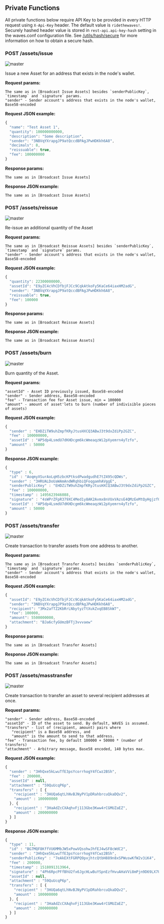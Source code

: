 ## Private Functions

All private functions below require API Key to be provided in every HTTP request using `X-Api-Key` header. The default value is `ridethewaves!`. Securely hashed header value is stored in `rest-api.api-key-hash` setting in the waves.conf configuration file. See [/utils/hash/secure](/development-and-api/node-api/utils.md) for more information on how to obtain a secure hash.

### POST /assets/issue
![master](https://img.shields.io/badge/MAINNET-available-4bc51d.svg)







Issue a new Asset for an address that exists in the node's wallet.

**Request params:**

    The same as in [Broadcast Issue Assets] besides `senderPublicKey`, `timestamp` and `signature` params.
    "sender" - Sender account's address that exists in the node's wallet, Base58-encoded

**Request JSON example:**

```js
{
  "name": "Test Asset 1",
  "quantity": 100000000000,
  "description": "Some description",
  "sender": "3NBVqYXrapgJP9atQccdBPAgJPwHDKkh6A8",
  "decimals": 8,
  "reissuable": true,
  "fee": 100000000
}
```

**Response params:**

```
The same as in [Broadcast Issue Assets]
```

**Response JSON example:**

```
The same as in [Broadcast Issue Assets]
```

### POST /assets/reissue 
![master](https://img.shields.io/badge/MAINNET-available-4bc51d.svg)







Re-issue an additional quantity of the Asset

**Request params:**

    The same as in [Broadcast Reissue Assets] besides `senderPublicKey`, `timestamp` and `signature` params.
    "sender" - Sender account's address that exists in the node's wallet, Base58-encoded

**Request JSON example:**

```js
{
  "quantity": 22300000000,
  "assetId": "E9yZC4cVhCDfbjFJCc9CqkAtkoFy5KaCe64iaxHM2adG",
  "sender": "3NBVqYXrapgJP9atQccdBPAgJPwHDKkh6A8",
  "reissuable": true,
  "fee": 100000
}
```

**Response params:**

```
The same as in [Broadcast Reissue Assets]
```

**Response JSON example:**

```
The same as in [Broadcast Reissue Assets]
```

### POST /assets/burn
![master](https://img.shields.io/badge/MAINNET-available-4bc51d.svg)







Burn quantity of the Asset.

**Request params:**

```
"assetId" - Asset ID previously issued, Base58-encoded
"sender" - Sender address, Base58-encoded
"fee" - Transaction fee for Asset issue, min = 100000
"amount" - amount of asset'lets to burn (number of indivisible pieces of assets)
```

**Request JSON example:**

```js
{
  "sender" : "EHDZiTW9uhZmpfKRyJtusHXCQ3ABwJ3t9dxZdiPp2GZC",
  "fee" : 100000000,
  "assetId" : "AP5dp4LsmdU7dKHDcgm6kcWmeaqzWi2pXyemrn4yTzfo",
  "amount" : 50000
}
```

**Response JSON example:**

```js
{
  "type" : 6,
  "id" : "AoqmyXSurAoLqH5zbcKPtksdPwadgudhE7tZ495cQDWs",
  "sender" : "3HRUALDoUaWAmAndWRqhbiQFoqgamhAVggE",
  "senderPublicKey" : "EHDZiTW9uhZmpfKRyJtusHXCQ3ABwJ3t9dxZdiPp2GZC",
  "fee" : 100000000,
  "timestamp" : 1495623946088,
  "signature" : "4sWPrZFpR379XC4Med1y8AK2Avmx8nVUxVAzsE4QMzEeMtQyHgjzfQsi2Y5VY7diCqMAzohy9ZSTP3yfiB3QPQMd",
  "assetId" : "AP5dp4LsmdU7dKHDcgm6kcWmeaqzWi2pXyemrn4yTzfo",
  "amount" : 50000
}
```

### POST /assets/transfer
![master](https://img.shields.io/badge/MAINNET-available-4bc51d.svg)







Create transaction to transfer assets from one address to another.

**Request params:**

    The same as in [Broadcast Transfer Assets] besides `senderPublicKey`, `timestamp` and `signature` params.
    "sender" - Sender account's address that exists in the node's wallet, Base58-encoded

**Request JSON example:**

```js
{
  "assetId": "E9yZC4cVhCDfbjFJCc9CqkAtkoFy5KaCe64iaxHM2adG",
  "sender": "3NBVqYXrapgJP9atQccdBPAgJPwHDKkh6A8",
  "recipient": "3Mx2afTZ2KbRrLNbytyzTtXukZvqEB8SkW7",
  "fee": 100000,
  "amount": 5500000000,
  "attachment": "BJa6cfyGUmzBFTj3vvvaew"
}
```

**Response params:**

```
The same as in [Broadcast Transfer Assets]
```

**Response JSON example:**

```
The same as in [Broadcast Transfer Assets]
```

### POST /assets/masstransfer
![master](https://img.shields.io/badge/MAINNET-available-4bc51d.svg)







Create transaction to transfer an asset to several recipient addresses at once.

**Request params:**

```
"sender" - Sender address, Base58-encoded
"assetId" - ID of the asset to send. By default, WAVES is assumed.
"transfers" - list of (recipient, amount) pairs where
   "recipient" is a Base58 address, and
   "amount" is the amount to send to that address.
"fee" - Transaction fee, by default 100000 + 50000 * (number of transfers)
"attachment" - Arbitrary message, Base58 encoded, 140 bytes max.
```

**Request JSON example:**

```js
{
  "sender" : "3HhQxe5kLwuTfE3psYcorrhogY4fCwz2BSh",
  "fee" : 200000,
  "assetId" : null,
  "attachment" : "59QuUcqP6p",
  "transfers" : [ {
    "recipient" : "3HUQa6qtLhNvBJNyPV1pDRahbrcuQkaDQv2",
    "amount" : 100000000
  }, {
    "recipient" : "3HaAdZcCXAqhvFj113Gbe3Kww4rCGMUZaEZ",
    "amount" : 200000000
  } ]
}
```

**Response JSON example:**

```js
{
  "type" : 11,
  "id" : "BG7MQF8KffVU6MMbJW5xPowVQsohwJhfEJ4wSF8cWdC2",
  "sender" : "3HhQxe5kLwuTfE3psYcorrhogY4fCwz2BSh",
  "senderPublicKey" : "7eAkEXtFGRPQ9pxjhtcQtbH889n8xSPWuswKfW2v3iK4",
  "fee" : 200000,
  "timestamp" : 1518091313964,
  "signature" : "4Ph6RpcPFfBhU2fx6JgcHLwBuYSpnEzfHvuAHaVVi8mPjn9D69LX7UaCtBEGjtaTJ7uBwhF38nc7wMEZDL4rYLDV",
  "assetId" : null,
  "attachment" : "59QuUcqP6p",
  "transfers" : [ {
    "recipient" : "3HUQa6qtLhNvBJNyPV1pDRahbrcuQkaDQv2",
    "amount" : 100000000
  }, {
    "recipient" : "3HaAdZcCXAqhvFj113Gbe3Kww4rCGMUZaEZ",
    "amount" : 200000000
  } ]
}
```





